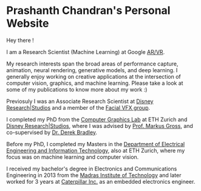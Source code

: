 # Prashanth Chandran's Personal Website

Hey there !

I am a Research Scientist (Machine Learning) at Google [AR/VR](https://arvr.google.com/). 

My research interests span the broad areas of performance capture, animation, neural rendering, generative models, and deep learning. I generally enjoy working on creative applications at the intersection of computer vision, graphics, and machine learning. Please take a look at some of my publications to know more about my work :) 

Previosuly I was an Associate Research Scientist at [Disney Research\|Studios](https://studios.disneyresearch.com/) and a member of the [Facial VFX group](https://studios.disneyresearch.com/digital-humans/).

I completed my PhD from the [Computer Graphics Lab](https://cgl.ethz.ch/) at ETH Zurich and [Disney Research\|Studios](https://studios.disneyresearch.com/), where I was advised by [Prof. Markus Gross](https://inf.ethz.ch/people/person-detail.mgross.html), and  co-supervised by [Dr. Derek Bradley](https://studios.disneyresearch.com/people/derek-bradley/). 

Before my PhD, I completed my Masters in the [Department of Electrical Engineering and Information Technology](https://ee.ethz.ch/), also at ETH Zurich, where my focus was on machine learning and computer vision. 

I received my bachelor's degree in Electronics and Communications Engineering in 2013 from the [Madras Institute of Technology](https://www.annauniv.edu/) and later worked for 3 years at [Caterpillar Inc.](https://www.caterpillar.com/) as an embedded electronics engineer. 